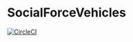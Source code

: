 # SocialForceVehicles

[![CircleCI](https://circleci.com/gh/TranKhacDat/SocialForceVehicles/tree/master.svg?style=shield)](https://circleci.com/gh/TranKhacDat/SocialForceVehicles/tree/master)
